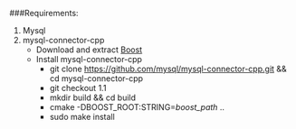 ###Requirements:
1. Mysql
2. mysql-connector-cpp
    * Download and extract [Boost](https://www.boost.org/users/download/)
    * Install mysql-connector-cpp
        * git clone https://github.com/mysql/mysql-connector-cpp.git && cd mysql-connector-cpp
        * git checkout 1.1
        * mkdir build && cd build
        * cmake -DBOOST_ROOT:STRING=<em>boost_path</em> ..
        * sudo make install